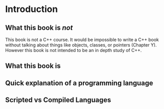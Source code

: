# Introduction

## What this book is *not*

This book is not a C++ course. It would be impossible to write a C++ book without talking about things like objects, classes, or pointers (Chapter Y). However this book is not intended to be an in depth study of C++. 

## What this book is

## Quick explanation of a programming language

## Scripted vs Compiled Languages